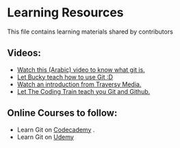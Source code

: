 # Learning Resources

This file contains learning materials shared by contributors

## Videos:
* [Watch this (Arabic) video to know what git is.](https://www.youtube.com/watch?v=HEmfKX3prdA)
* [Let Bucky teach how to use Git :D](https://www.youtube.com/watch?v=cEGIFZDyszA&index=1&list=PL6gx4Cwl9DGAKWClAD_iKpNC0bGHxGhcx)
* [Watch an introduction from Traversy Media.](https://www.youtube.com/watch?v=SWYqp7iY_Tc)
* [Let The Coding Train teach you Git and Github.](https://www.youtube.com/watch?v=BCQHnlnPusY&list=PLRqwX-V7Uu6ZF9C0YMKuns9sLDzK6zoiV)


## Online Courses to follow:
* Learn Git on [Codecademy](https://www.codecademy.com/learn/learn-git) .
* Learn Git on [Udemy](https://www.udemy.com/git-complete)

